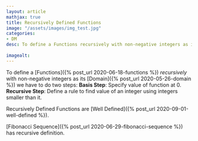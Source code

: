 ```yaml
---
layout: article
mathjax: true
title: Recursively Defined Functions
image: "/assets/images/img_test.jpg"
categories:
- DM
desc: To define a Functions recursively with non-negative integers as its Domain we have to do two steps:
 
imagealt: 
---
```


To define a [Functions]({% post_url 2020-06-18-functions %}) *recursively* with non-negative integers as its [Domain]({% post_url 2020-05-26-domain %}) we have to do two steps:
**Basis Step**: Specify value of function at 0.
**Recursive Step**: Define a rule to find value of an integer using integers smaller than it.

Recursively Defined Functions are [Well Defined]({% post_url 2020-09-01-well-defined %}).

[Fibonacci Sequence]({% post_url 2020-06-29-fibonacci-sequence %}) has recursive definition.
